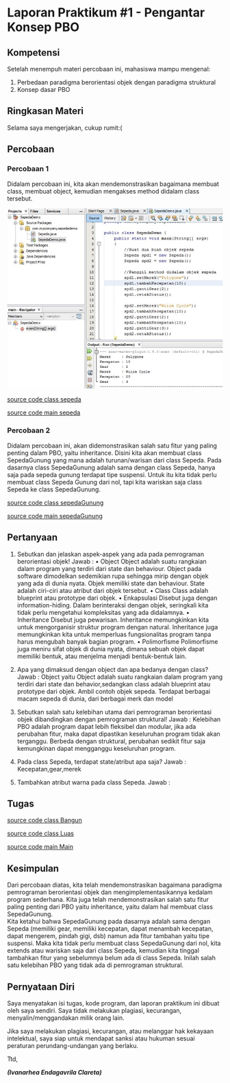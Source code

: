 # Laporan Praktikum #1 - Pengantar Konsep PBO

## Kompetensi

Setelah menempuh materi percobaan ini, mahasiswa mampu mengenal: 
1. Perbedaan paradigma berorientasi objek dengan paradigma struktural 
2. Konsep dasar PBO

## Ringkasan Materi

Selama saya mengerjakan, cukup rumit:(

## Percobaan

### Percobaan 1

Didalam percobaan ini, kita akan mendemonstrasikan bagaimana membuat class, membuat object, kemudian mengakses method didalam class tersebut.

![1](img/1.jpg)

[source code class sepeda](../../src/1_Pengantar_Konsep_PBO/1.java)

[source code main sepeda](../../src/1_Pengantar_Konsep_PBO/1.2.java)

### Percobaan 2

Didalam percobaan ini, akan didemonstrasikan salah satu fitur yang paling penting dalam PBO, yaitu inheritance. Disini kita akan membuat class SepedaGunung yang mana adalah turunan/warisan dari class Sepeda. Pada dasarnya class SepedaGunung adalah sama dengan class Sepeda, hanya saja pada sepeda gunung terdapat tipe suspensi. Untuk itu kita tidak perlu membuat class Sepeda Gunung dari nol, tapi kita wariskan saja class Sepeda ke class SepedaGunung.

[](img/2.JPG)

[source code class sepedaGunung](../../src/1_Pengantar_Konsep_PBO/2.java)

[source code main sepedaGunung](../../src/1_Pengantar_Konsep_PBO/2.2.java)

## Pertanyaan

1.	Sebutkan dan jelaskan aspek-aspek yang ada pada pemrograman berorientasi objek! 
Jawab : 
•	Object 
Object adalah suatu rangkaian dalam program yang terdiri dari state dan behaviour. Object pada software dimodelkan sedemikian rupa sehingga mirip dengan objek yang ada di dunia nyata. Objek memiliki state dan behaviour. State adalah ciri-ciri atau atribut dari objek tersebut.
•	Class 
Class adalah blueprint atau prototype dari objek.
•	Enkapsulasi
Disebut juga dengan information-hiding. Dalam berinteraksi dengan objek, seringkali kita tidak perlu mengetahui kompleksitas yang ada didalamnya.
•	Inheritance
Disebut juga pewarisan. Inheritance memungkinkan kita untuk mengorganisir struktur program dengan natural. Inheritance juga memungkinkan kita untuk memperluas fungsionalitas program tanpa harus mengubah banyak bagian program.
•	Polimorfisme 
Polimorfisme juga meniru sifat objek di dunia nyata, dimana sebuah objek dapat memiliki bentuk, atau menjelma menjadi bentuk-bentuk lain.


2.	Apa yang dimaksud dengan object dan apa bedanya dengan class? 
Jawab : 
Object yaitu Object adalah suatu rangkaian dalam program yang terdiri dari state dan behavior,sedangkan class adalah blueprint atau prototype dari objek. Ambil contoh objek sepeda. Terdapat berbagai macam sepeda di dunia, dari berbagai merk dan model

3.	Sebutkan salah satu kelebihan utama dari pemrograman berorientasi objek dibandingkan dengan pemrograman struktural!
Jawab : 
Kelebihan PBO adalah program dapat lebih fleksibel dan modular, jika ada perubahan fitur, maka dapat dipastikan keseluruhan program tidak akan terganggu. Berbeda dengan struktural, perubahan sedikit fitur saja kemungkinan dapat mengganggu keseluruhan program.  

4.	Pada class Sepeda, terdapat state/atribut apa saja?
Jawab : 
Kecepatan,gear,merek

5.	Tambahkan atribut warna pada class Sepeda. 
Jawab : 

[](img/pertanyaan.JPG)

## Tugas

[source code class Bangun](../../src/1_Pengantar_Konsep_PBO/bangun.java)

[source code class Luas](../../src/1_Pengantar_Konsep_PBO/luas.java)

[source code main Main](../../src/1_Pengantar_Konsep_PBO/main.java)

## Kesimpulan

Dari percobaan diatas, kita telah mendemonstrasikan bagaimana paradigma pemrograman berorientasi objek dan mengimplementasikannya kedalam program sederhana. Kita juga telah mendemonstrasikan salah satu fitur paling penting dari PBO yaitu inheritance, yaitu dalam hal membuat class SepedaGunung.  
Kita ketahui bahwa SepedaGunung pada dasarnya adalah sama dengan Sepeda (memiliki gear, memiliki kecepatan, dapat menambah kecepatan, dapat mengerem, pindah gigi, dsb) namun ada fitur tambahan yaitu tipe suspensi. Maka kita tidak perlu membuat class SepedaGunung dari nol, kita extends atau wariskan saja dari class Sepeda, kemudian kita tinggal tambahkan fitur yang sebelumnya belum ada di class Sepeda. Inilah salah satu kelebihan PBO yang tidak ada di pemrograman struktural. 

## Pernyataan Diri

Saya menyatakan isi tugas, kode program, dan laporan praktikum ini dibuat oleh saya sendiri. Saya tidak melakukan plagiasi, kecurangan, menyalin/menggandakan milik orang lain.

Jika saya melakukan plagiasi, kecurangan, atau melanggar hak kekayaan intelektual, saya siap untuk mendapat sanksi atau hukuman sesuai peraturan perundang-undangan yang berlaku.

Ttd,

***(Ivanarhea Endagavrila Clareta)***
